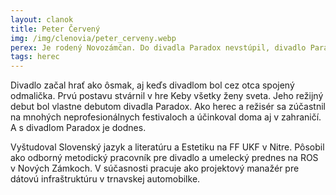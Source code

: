 ```yaml
---
layout: clanok
title: Peter Červený
img: /img/clenovia/peter_cerveny.webp
perex: Je rodený Novozámčan. Do divadla Paradox nevstúpil, divadlo Paradox ním vzniklo.
tags: herec
---
```


Divadlo začal hrať ako ôsmak, aj keďs divadlom bol cez otca spojený odmalička. Prvú postavu stvárnil v hre Keby všetky ženy sveta. Jeho režijný debut bol vlastne debutom divadla Paradox. Ako herec a režisér sa zúčastnil na mnohých neprofesionálnych festivaloch a účinkoval doma aj v zahraničí. A s divadlom Paradox je dodnes. 

Vyštudoval Slovenský jazyk a literatúru a Estetiku na FF UKF v Nitre. Pôsobil ako odborný metodický pracovník pre divadlo a umelecký prednes na ROS v Nových Zámkoch. V súčasnosti pracuje ako projektový manažér pre dátovú infraštruktúru v trnavskej automobilke. 